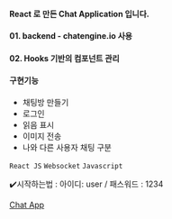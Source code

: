 #### React 로 만든 Chat Application 입니다.

#### 01. backend - chatengine.io 사용
#### 02. Hooks 기반의 컴포넌트 관리
#### 구현기능
+ 채팅방 만들기
+ 로그인
+ 읽음 표시
+ 이미지 전송
+ 나와 다른 사용자 채팅 구분 

`React JS` `Websocket` `Javascript`

✔️시작하는법 : 아이디: user / 패스워드 : 1234

[Chat App](https://chat-application-seoyeon.netlify.app)
